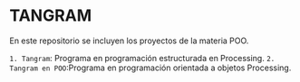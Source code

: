 # TANGRAM
En este repositorio se incluyen los proyectos de la materia POO.

`1. Tangram`: Programa en programación estructurada en Processing.
`2. Tangram en POO`:Programa en programación orientada a objetos Processing.
